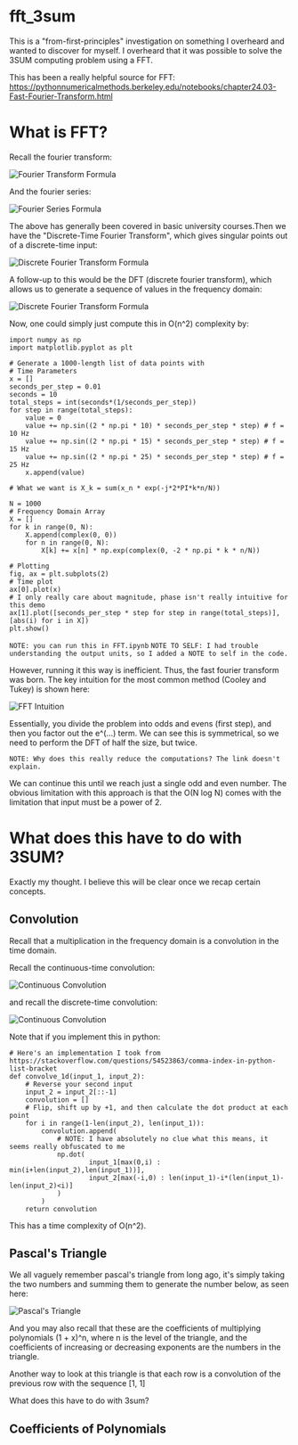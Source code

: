 # fft_3sum
This is a "from-first-principles" investigation on something I overheard and wanted to discover for myself. I overheard that it was possible to solve the 3SUM computing problem using a FFT.

This has been a really helpful source for FFT: https://pythonnumericalmethods.berkeley.edu/notebooks/chapter24.03-Fast-Fourier-Transform.html

# What is FFT?

Recall the fourier transform:

![Fourier Transform Formula](./images/FT.png "Image")

And the fourier series:

![Fourier Series Formula](./images/FS.png "Image")

The above has generally been covered in basic university courses.Then we have the "Discrete-Time Fourier Transform", which gives singular points out of a discrete-time input:

![Discrete Fourier Transform Formula](./images/DTFT.png "Image")

 A follow-up to this would be the DFT (discrete fourier transform), which allows us to generate a sequence of values in the frequency domain:

![Discrete Fourier Transform Formula](./images/DFT.png "Image")

Now, one could simply just compute this in O(n^2) complexity by:

```
import numpy as np
import matplotlib.pyplot as plt

# Generate a 1000-length list of data points with
# Time Parameters
x = []
seconds_per_step = 0.01
seconds = 10
total_steps = int(seconds*(1/seconds_per_step))
for step in range(total_steps):
    value = 0
    value += np.sin((2 * np.pi * 10) * seconds_per_step * step) # f = 10 Hz
    value += np.sin((2 * np.pi * 15) * seconds_per_step * step) # f = 15 Hz
    value += np.sin((2 * np.pi * 25) * seconds_per_step * step) # f = 25 Hz
    x.append(value)

# What we want is X_k = sum(x_n * exp(-j*2*PI*k*n/N))

N = 1000
# Frequency Domain Array
X = []
for k in range(0, N):
	X.append(complex(0, 0))
	for n in range(0, N):
		X[k] += x[n] * np.exp(complex(0, -2 * np.pi * k * n/N))

# Plotting 
fig, ax = plt.subplots(2)
# Time plot
ax[0].plot(x)
# I only really care about magnitude, phase isn't really intuitive for this demo
ax[1].plot([seconds_per_step * step for step in range(total_steps)],[abs(i) for i in X])
plt.show()
```

`NOTE: you can run this in FFT.ipynb`
`NOTE TO SELF: I had trouble understanding the output units, so I added a NOTE to self in the code.`

However, running it this way is inefficient. Thus, the fast fourier transform was born. The key intuition for the most common method (Cooley and Tukey) is shown here:

![FFT Intuition](./images/CandTIntuition.png "Image")

Essentially, you divide the problem into odds and evens (first step), and then you factor out the e^(...) term. We can see this is symmetrical, so we need to perform the DFT of half the size, but twice.

`NOTE: Why does this really reduce the computations? The link doesn't explain.`

We can continue this until we reach just a single odd and even number. The obvious limitation with this approach is that the O(N log N) comes with the limitation that input must be a power of 2.

# What does this have to do with 3SUM?

Exactly my thought. I believe this will be clear once we recap certain concepts.

## Convolution

Recall that a multiplication in the frequency domain is a convolution in the time domain.

Recall the continuous-time convolution:

![Continuous Convolution](./images/CCONV.png "Image")

and recall the discrete-time convolution:

![Continuous Convolution](./images/DCONV.png "Image")

Note that if you implement this in python:

```
# Here's an implementation I took from https://stackoverflow.com/questions/54523863/comma-index-in-python-list-bracket
def convolve_1d(input_1, input_2):
    # Reverse your second input
    input_2 = input_2[::-1]
    convolution = []
    # Flip, shift up by +1, and then calculate the dot product at each point
    for i in range(1-len(input_2), len(input_1)):
        convolution.append(
            # NOTE: I have absolutely no clue what this means, it seems really obfuscated to me
            np.dot(
                    input_1[max(0,i) : min(i+len(input_2),len(input_1))],
                    input_2[max(-i,0) : len(input_1)-i*(len(input_1)-len(input_2)<i)]
            )
        )
    return convolution
```

This has a time complexity of O(n^2).

## Pascal's Triangle

We all vaguely remember pascal's triangle from long ago, it's simply taking the two numbers and summing them to generate the number below, as seen here:

![Pascal's Triangle](./images/PTRIANGLE.png "Image")

And you may also recall that these are the coefficients of multiplying polynomials (1 + x)^n, where n is the level of the triangle, and the coefficients of increasing or decreasing exponents are the numbers in the triangle.

Another way to look at this triangle is that each row is a convolution of the previous row with the sequence [1, 1]

What does this have to do with 3sum?

## Coefficients of Polynomials

